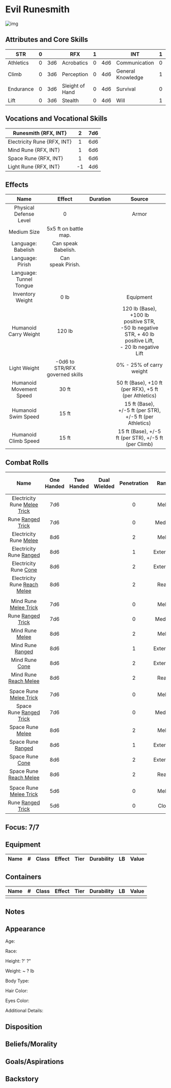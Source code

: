 # Evil Runesmith

![img]()

## Attributes and Core Skills

| STR       |   0   |       | RFX             |   1   |       | INT               |   1   |       |
| --------- | :---: | :---: | --------------- | :---: | :---: | ----------------- | :---: | :---: |
| Athletics |   0   |  3d6  | Acrobatics      |   0   |  4d6  | Communication     |   0   |  4d6  |
| Climb     |   0   |  3d6  | Perception      |   0   |  4d6  | General Knowledge |   1   |  5d6  |
| Endurance |   0   |  3d6  | Sleight of Hand |   0   |  4d6  | Survival          |   0   |  4d6  |
| Lift      |   0   |  3d6  | Stealth         |   0   |  4d6  | Will              |   1   |  5d6  |

## Vocations and Vocational Skills

| Runesmith {RFX, INT}        |   2   |  7d6  |
| --------------------------- | :---: | :---: |
| Electricity Rune {RFX, INT} |   1   |  6d6  |
| Mind Rune {RFX, INT}        |   1   |  6d6  |
| Space Rune {RFX, INT}       |   1   |  6d6  |
| Light Rune {RFX, INT}       |  -1   |  4d6  |

## Effects

|          Name           |             Effect              | Duration |                                                      Source                                                      |
| :---------------------: | :-----------------------------: | :------: | :--------------------------------------------------------------------------------------------------------------: |
| Physical Defense Level  |                0                |          |                                                      Armor                                                       |
|       Medium Size       |      5x5 ft on battle map.      |          |                                                                                                                  |
|   Language: Babelish    |       Can speak Babelish.       |          |                                                                                                                  |
|    Language: Pirish     |        Can speak Pirish.        |          |                                                                                                                  |
| Language: Tunnel Tongue |                                 |          |                                                                                                                  |
|    Inventory Weight     |              0 lb               |          |                                                    Equipment                                                     |
|  Humanoid Carry Weight  |             120 lb              |          | 120 lb (Base), +100 lb positive STR,<br />-50 lb negative STR, + 40 lb positive Lift,<br />- 20 lb negative Lift |
|      Light Weight       | -0d6 to STR/RFX governed skills |          |                                             0% - 25% of carry weight                                             |
| Humanoid Movement Speed |              30 ft              |          |                              50 ft (Base), +10 ft (per RFX), +5 ft (per Athletics)                               |
|   Humanoid Swim Speed   |              15 ft              |          |                             15 ft (Base), +/-5 ft (per STR), +/-5 ft (per Athletics)                             |
|  Humanoid Climb Speed   |              15 ft              |          |                               15 ft (Base), +/-5 ft (per STR), +/-5 ft (per Climb)                               |

## Combat Rolls

|                                                    Name                                                    | One<br />Handed | Two<br />Handed | Dual<br />Wielded | Penetration |  Range   | Damage<br />Types | Engageable<br />Opponents | Area Of<br />Effect | Resource<br />Class |
| :--------------------------------------------------------------------------------------------------------: | :-------------: | :-------------: | :---------------: | :---------: | :------: | :---------------: | :-----------------------: | :-----------------: | :-----------------: |
|   Electricity Rune [Melee Trick](./../../../../../CoreRules/MagicRules/Spells/Cantrip/RangedCantrip.md)    |       7d6       |                 |                   |      0      |  Melee   |     Electric      |           Rapid           |                     |        None         |
|         Rune [Ranged Trick](./../../../../../CoreRules/MagicRules/Spells/Cantrip/RangedCantrip.md)         |       7d6       |                 |                   |      0      |  Medium  |     Electric      |         Standard          |                     |        None         |
|        Electricity Rune [Melee](./../../../../../CoreRules/MagicRules/Spells/Novice/MeleeMagic.md)         |       8d6       |                 |                   |      2      |  Melee   |     Electric      |           Rapid           |                     |      1 (Focus)      |
|       Electricity Rune [Ranged](./../../../../../CoreRules/MagicRules/Spells/Novice/RangedMagic.md)        |       8d6       |                 |                   |      1      | Extended |     Electric      |         Standard          |                     |      1 (Focus)      |
|       Electricity Rune [Cone](./../../../../../CoreRules/MagicRules/Spells/Apprentice/ConeMagic.md)        |       8d6       |                 |                   |      2      | Extended |     Electric      |          Focused          |        Cone         |      1 (Focus)      |
| Electricity Rune [Reach Melee](./../../../../../CoreRules/MagicRules/Spells/Apprentice/ReachMeleeMagic.md) |       8d6       |                 |                   |      2      |  Reach   |     Electric      |           Rapid           |                     |      1 (Focus)      |
|                                                                                                            |                 |                 |                   |             |          |                   |                           |                     |                     |
|       Mind Rune [Melee Trick](./../../../../../CoreRules/MagicRules/Spells/Cantrip/MeleeCantrip.md)        |       7d6       |                 |                   |      0      |  Melee   |      Psychic      |           Rapid           |                     |        None         |
|         Rune [Ranged Trick](./../../../../../CoreRules/MagicRules/Spells/Cantrip/RangedCantrip.md)         |       7d6       |                 |                   |      0      |  Medium  |      Psychic      |         Standard          |                     |        None         |
|            Mind Rune [Melee](./../../../../../CoreRules/MagicRules/Spells/Novice/MeleeMagic.md)            |       8d6       |                 |                   |      2      |  Melee   |      Psychic      |           Rapid           |                     |      1 (Focus)      |
|           Mind Rune [Ranged](./../../../../../CoreRules/MagicRules/Spells/Novice/RangedMagic.md)           |       8d6       |                 |                   |      1      | Extended |      Psychic      |         Standard          |                     |      1 (Focus)      |
|           Mind Rune [Cone](./../../../../../CoreRules/MagicRules/Spells/Apprentice/ConeMagic.md)           |       8d6       |                 |                   |      2      | Extended |      Psychic      |          Focused          |        Cone         |      1 (Focus)      |
|    Mind Rune [Reach Melee](./../../../../../CoreRules/MagicRules/Spells/Apprentice/ReachMeleeMagic.md)     |       8d6       |                 |                   |      2      |  Reach   |      Psychic      |           Rapid           |                     |      1 (Focus)      |
|                                                                                                            |                 |                 |                   |             |          |                   |                           |                     |                     |
|       Space Rune [Melee Trick](./../../../../../CoreRules/MagicRules/Spells/Cantrip/MeleeCantrip.md)       |       7d6       |                 |                   |      0      |  Melee   |                   |           Rapid           |                     |        None         |
|      Space Rune [Ranged Trick](./../../../../../CoreRules/MagicRules/Spells/Cantrip/RangedCantrip.md)      |       7d6       |                 |                   |      0      |  Medium  |                   |         Standard          |                     |        None         |
|           Space Rune [Melee](./../../../../../CoreRules/MagicRules/Spells/Novice/MeleeMagic.md)            |       8d6       |                 |                   |      2      |  Melee   |                   |           Rapid           |                     |      1 (Focus)      |
|          Space Rune [Ranged](./../../../../../CoreRules/MagicRules/Spells/Novice/RangedMagic.md)           |       8d6       |                 |                   |      1      | Extended |                   |         Standard          |                     |      1 (Focus)      |
|          Space Rune [Cone](./../../../../../CoreRules/MagicRules/Spells/Apprentice/ConeMagic.md)           |       8d6       |                 |                   |      2      | Extended |                   |          Focused          |        Cone         |      1 (Focus)      |
|    Space Rune [Reach Melee](./../../../../../CoreRules/MagicRules/Spells/Apprentice/ReachMeleeMagic.md)    |       8d6       |                 |                   |      2      |  Reach   |                   |           Rapid           |                     |      1 (Focus)      |
|                                                                                                            |                 |                 |                   |             |          |                   |                           |                     |                     |
|       Space Rune [Melee Trick](./../../../../../CoreRules/MagicRules/Spells/Cantrip/MeleeCantrip.md)       |       5d6       |                 |                   |      0      |  Melee   |                   |           Rapid           |                     |        None         |
|         Rune [Ranged Trick](./../../../../../CoreRules/MagicRules/Spells/Cantrip/RangedCantrip.md)         |       5d6       |                 |                   |      0      |  Close   |                   |         Standard          |                     |        None         |

## Focus: 7/7

## Equipment

| Name |   #   | Class | Effect | Tier  | Durability |  LB   | Value |
| ---- | :---: | :---: | ------ | :---: | :--------: | :---: | :---: |

## Containers

| Name |   #   | Class | Effect | Tier  | Durability |  LB   | Value |
| ---- | :---: | :---: | ------ | :---: | :--------: | :---: | :---: |
|      |       |       |        |       |            |       |       |

## Notes

## Appearance

Age:

Race:

Height: ?' ?"

Weight: ~ ? lb

Body Type:

Hair Color:

Eyes Color:

Additional Details:

## Disposition

## Beliefs/Morality

## Goals/Aspirations

## Backstory
